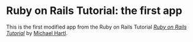 # Ruby on Rails Tutorial: the first app

This is the first modified app from the Ruby on Rails Tutorial
[*Ruby on Rails Tutorial*](http://railstutorial.org/)
by [Michael Hartl](http://michaelhartl.com/).
